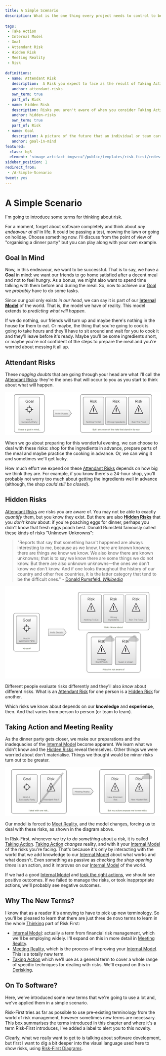 ```yaml
---
title: A Simple Scenario
description: What is the one thing every project needs to control to be successful?

tags: 
 - Take Action
 - Internal Model
 - Goal
 - Attendant Risk
 - Hidden Risk
 - Meeting Reality
 - Risk
 
definitions:
 - name: Attendant Risk
   description:  A Risk you expect to face as the result of Taking Action.
   anchor: attendant-risks
   own_term: true
   part_of: Risk
 - name: Hidden Risk
   description: Risks you aren't aware of when you consider Taking Action. i.e. an unknown unknown.
   anchor: hidden-risks
   own_term: true
   part_of: Risk
 - name: Goal
   description: A picture of the future that an individual or team carries within their Internal Model; An imagined destination on the Risk Landscape. A specific Upside Risk we'd like to nurture and realize.
   anchor: goal-in-mind
featured: 
  class: bg3
  element: '<image-artifact imgsrc="/public/templates/risk-first/redesign/risks/goal.svg">A Simple Scenario</image-artifact>'
sidebar_position: 1
redirect_from: 
 - /A-Simple-Scenario
tweet: yes
---
```


# A Simple Scenario

I'm going to introduce some terms for thinking about risk.

For a moment, forget about software completely and think about _any endeavour at all_ in life.  It could be passing a test, mowing the lawn or going on holiday.  Choose something now.   I'll discuss from the point of view of "organising a dinner party" but you can play along with your own example.  

## Goal In Mind

Now, in this endeavour, we want to be successful.  That is to say, we have a **[Goal](/thinking/Glossary#goal)** in mind:  we want our friends to go home satisfied after a decent meal and not to feel hungry.   As a bonus, we might also want to spend time talking with them before and during the meal.  So, now to achieve our [Goal](/thinking/Glossary#goal) we *probably* have to do some tasks.  

Since our goal only exists _in our head_, we can say it is part of our **[Internal Model](/thinking/Glossary#internal-model)** of the world.  That is, the model we have of reality.  This model extends to _predicting what will happen_.

If we do nothing, our friends will turn up and maybe there's nothing in the house for them to eat.   Or maybe, the thing that you're going to cook is going to take hours and they'll have to sit around and wait for you to cook it and they'll leave before it's ready.  Maybe you'll be some ingredients short, or maybe you're not confident of the steps to prepare the meal and you're worried about messing it all up.  

## Attendant Risks

These _nagging doubts_ that are going through your head are what I'll call the [Attendant Risks](/thinking/Glossary#attendant-risk):  they're the ones that will occur to you as you start to think about what will happen. 

![Goal, with the risks you know about](/img/generated/introduction/goal_in_mind.svg)

When we go about preparing for this wonderful evening, we can choose to deal with these risks:  shop for the ingredients in advance, prepare parts of the meal and maybe practice the cooking in advance.  Or, we can wing it and sometimes we'll get lucky.

How much effort we expend on these [Attendant Risks](/thinking/Glossary#attendant-risk) depends on how big we think they are.  For example, if you know there's a 24-hour shop, you'll probably not worry too much about getting the ingredients well in advance (although, the shop _could still be closed_).

## Hidden Risks

[Attendant Risks](/thinking/Glossary#attendant-risk) are risks you are aware of.  You may not be able to exactly _quantify_ them, but you know they exist.  But there are also **[Hidden Risks](/thinking/Glossary#attendant-risk)** that you _don't_ know about: if you're poaching eggs for dinner, perhaps you didn't know that fresh eggs poach best.  Donald Rumsfeld famously called these kinds of risks "Unknown Unknowns":

> "Reports that say that something hasn't happened are always interesting to me, because as we know, there are known knowns; there are things we know we know. We also know there are known unknowns; that is to say we know there are some things we do not know. But there are also unknown unknowns—the ones we don't know we don't know. And if one looks throughout the history of our country and other free countries, it is the latter category that tend to be the difficult ones." - [Donald Rumsfeld, _Wikipedia_](https://en.wikipedia.org/wiki/There_are_known_knowns)

![Goal, the risks you know about and the ones you don't](/img/generated/introduction/hidden_risks.svg)

Different people evaluate risks differently and they'll also _know_ about different risks.  What is an [Attendant Risk](/thinking/Glossary#attendant-risk) for one person is a [Hidden Risk](/thinking/Glossary#attendant-risk) for another.     

Which risks we know about depends on our **knowledge** and **experience**, then. <!-- tweet-end --> And that varies from person to person (or team to team).  

## Taking Action and Meeting Reality

As the dinner party gets closer, we make our preparations and the inadequacies of the [Internal Model](/thinking/Glossary#internal-model) become apparent.  We learn what we didn't know and the [Hidden Risks](/thinking/Glossary#hidden-risk) reveal themselves.  Other things we were worried about don't materialise.  Things we thought would be minor risks turn out to be greater.   

![How Taking Action affects Reality, and also changes your Internal Model](/img/generated/introduction/model_vs_reality.svg)

Our model is forced to [Meet Reality](/tags/Meeting-Reality), and the model changes,  forcing us to deal with these risks, as shown in the diagram above.  

In Risk-First, whenever we try to _do something_ about a risk, it is called [Taking Action](/thinking/Glossary#taking-action).  [Taking Action](/thinking/Glossary#taking-action) _changes_ reality, and with it your [Internal Model](/thinking/Glossary#internal-model) of the risks you're facing.  That's because it's only by interacting with the world that we add knowledge to our [Internal Model](/thinking/Glossary#internal-model) about what works and what doesn't.  Even something as passive as _checking the shop opening times_ is an action, and it improves on our [Internal Model](/thinking/Glossary#internal-model) of the world.

If we had a good [Internal Model](/thinking/Glossary#internal-model) and [took the right actions](/thinking/Glossary#taking-action), we should see positive outcomes.  If we failed to manage the risks, or took inappropriate actions, we'll probably see negative outcomes.

## Why The New Terms?

I know that as a reader it's annoying to have to pick up new terminology.  So you'll be pleased to learn that there are just three de novo terms to learn in the whole [Thinking](Start) part of Risk First: 

 - [Internal Model](Glossary#internal-model): actually a term from financial risk management, which we'll be employing widely.  I'll expand on this in more detail in [Meeting Reality](Meeting-Reality).
 - [Meeting Reality](Glossary#meet-reality), which is the process of improving your [Internal Model](Glossary#internal-model).  This is a totally new term.
 - [Taking Action](Glossary#take-action) which we'll use as a general term to cover a whole range of specific techniques for dealing with risks.  We'll expand on this in [Derisking](De-Risking).

## On To Software?

Here, we've introduced some new terms that we're going to use a lot and, we've applied them in a simple scenario.

<BoxOut title="New Terms" link="/thinking/Glossary" linkText="View Glossary">
Risk-First tries as far as possible to use pre-existing terminology from the world of risk management, however sometimes new terms are necessary.  This box summarises the terms introduced in this chapter and  where it's a term Risk-First introduces, I've added a label to alert you to this novelty.  
<TermList details={frontMatter} /> 
</BoxOut>

Clearly, what we really want to get to is talking about software development, but first I want to dig a bit deeper into the visual language used here to show risks, using [Risk-First Diagrams](Risk-First-Diagrams).
